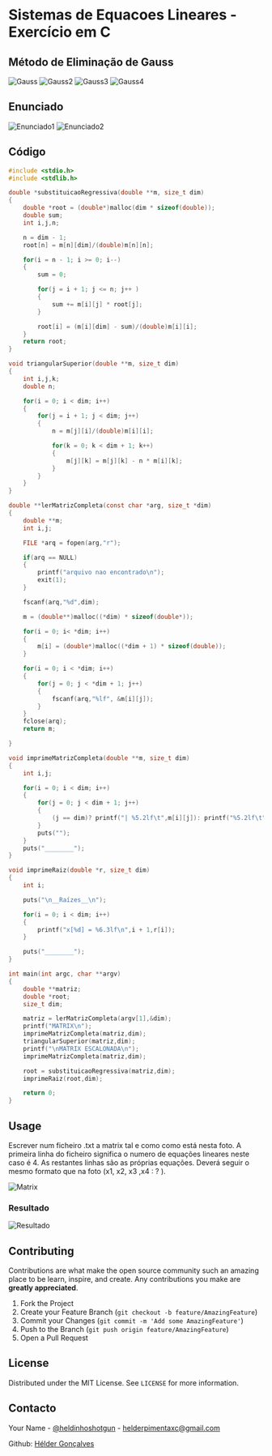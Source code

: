 # Sistemas de Equacoes Lineares - Exercício em C

## Método de Eliminação de Gauss

![Gauss](/images/gauss1.png)
![Gauss2](/images/gauss2.png)
![Gauss3](/images/gauss3.png)
![Gauss4](/images/gauss4.png)

## Enunciado 

![Enunciado1](/images/enunciado1.png)
![Enunciado2](/images/enunciado2.png)

## Código

```c
#include <stdio.h>
#include <stdlib.h>

double *substituicaoRegressiva(double **m, size_t dim)
{
    double *root = (double*)malloc(dim * sizeof(double));
    double sum;
    int i,j,n;

    n = dim - 1;
    root[n] = m[n][dim]/(double)m[n][n];

    for(i = n - 1; i >= 0; i--)
    {
        sum = 0;

        for(j = i + 1; j <= n; j++ )
        {
            sum += m[i][j] * root[j];
        }

        root[i] = (m[i][dim] - sum)/(double)m[i][i];
    }
    return root;
}

void triangularSuperior(double **m, size_t dim)
{
    int i,j,k;
    double n;

    for(i = 0; i < dim; i++)
    {
        for(j = i + 1; j < dim; j++)
        {
            n = m[j][i]/(double)m[i][i];

            for(k = 0; k < dim + 1; k++)
            {
                m[j][k] = m[j][k] - n * m[i][k];
            }
        }
    }
}

double **lerMatrizCompleta(const char *arg, size_t *dim)
{
    double **m;
    int i,j;

    FILE *arq = fopen(arg,"r");

    if(arq == NULL)
    {
        printf("arquivo nao encontrado\n");
        exit(1);
    }

    fscanf(arq,"%d",dim);

    m = (double**)malloc((*dim) * sizeof(double*));

    for(i = 0; i< *dim; i++)
    {
        m[i] = (double*)malloc((*dim + 1) * sizeof(double));
    }

    for(i = 0; i < *dim; i++)
    {
        for(j = 0; j < *dim + 1; j++)
        {
            fscanf(arq,"%lf", &m[i][j]);
        }
    }
    fclose(arq);
    return m;

}

void imprimeMatrizCompleta(double **m, size_t dim)
{
    int i,j;

    for(i = 0; i < dim; i++)
    {
        for(j = 0; j < dim + 1; j++)
        {
            (j == dim)? printf("| %5.2lf\t",m[i][j]): printf("%5.2lf\t",m[i][j]);
        }
        puts("");
    }
    puts("________");
}

void imprimeRaiz(double *r, size_t dim)
{
    int i;

    puts("\n__Raízes__\n");

    for(i = 0; i < dim; i++)
    {
        printf("x[%d] = %6.3lf\n",i + 1,r[i]);
    }

    puts("________");
}

int main(int argc, char **argv)
{
    double **matriz;
    double *root;
    size_t dim;

    matriz = lerMatrizCompleta(argv[1],&dim);
    printf("MATRIX\n");
    imprimeMatrizCompleta(matriz,dim);
    triangularSuperior(matriz,dim);
    printf("\nMATRIX ESCALONADA\n");
    imprimeMatrizCompleta(matriz,dim);

    root = substituicaoRegressiva(matriz,dim);
    imprimeRaiz(root,dim);

    return 0;
}
```

## Usage

Escrever num ficheiro .txt a matrix tal e como como está nesta foto. A primeira linha do ficheiro significa o numero de equações lineares neste caso é 4. As restantes linhas são as próprias equações. Deverá seguir o mesmo formato que na foto (x1, x2, x3 ,x4 : ? ).

![Matrix](/images/matrix.png)

### Resultado

![Resultado](/images/resultado.png)

<!-- CONTRIBUTING -->
## Contributing

Contributions are what make the open source community such an amazing place to be learn, inspire, and create. Any contributions you make are **greatly appreciated**.

1. Fork the Project
2. Create your Feature Branch (`git checkout -b feature/AmazingFeature`)
3. Commit your Changes (`git commit -m 'Add some AmazingFeature'`)
4. Push to the Branch (`git push origin feature/AmazingFeature`)
5. Open a Pull Request

## License

Distributed under the MIT License. See `LICENSE` for more information.

<!-- CONTACT -->
## Contacto

Your Name - [@heldinhoshotgun](https://twitter.com/heldinhoshotgun) - helderpimentaxc@gmail.com

Github: [Hélder Gonçalves](https://github.com/helderpgoncalves)
